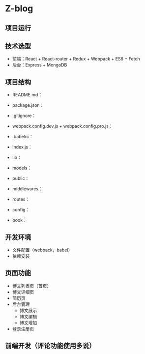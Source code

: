 # Z-blog

## 项目运行


## 技术选型
- 前端：React + React-router + Redux + Webpack + ES6 + Fetch
- 后台：Express + MongoDB

## 项目结构
- README.md：
- package.json：
- .gitignore：
- webpack.config.dev.js + webpack.config.pro.js：
- .babelrc：
- index.js：

- lib：
- models：
- public：
- middlewares：
- routes：
- config：
- book：

## 开发环境
- 文件配置（webpack，babel）
- 依赖安装

## 页面功能
- 博文列表页（首页）
- 博文详细页
- 简历页
- 后台管理
    - 博文展示
    - 博文编辑
    - 博文增加
- 登录注册页

## 前端开发（评论功能使用多说）


